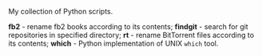 My collection of Python scripts.

**fb2** - rename fb2 books according to its contents;
**findgit** - search for git repositories in specified directory;
**rt** - rename BitTorrent files according to its contents;
**which** - Python implementation of UNIX `which` tool.
